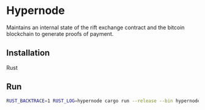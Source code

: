 # Hypernode
Maintains an internal state of the rift exchange contract and the bitcoin blockchain to generate proofs of payment.

## Installation
Rust

## Run
```bash
RUST_BACKTRACE=1 RUST_LOG=hypernode cargo run --release --bin hypernode
```
